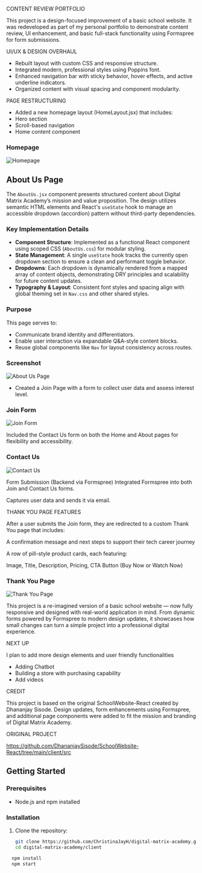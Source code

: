 CONTENT REVIEW PORTFOLIO

This project is a design-focused improvement of a basic school website. It was redeveloped as part of my personal portfolio to demonstrate content review, UI enhancement, and basic full-stack functionality using Formspree for form submissions.


UI/UX & DESIGN OVERHAUL

- Rebuilt layout with custom CSS and responsive structure.
- Integrated modern, professional styles using Poppins font.
- Enhanced navigation bar with sticky behavior, hover effects, and active underline indicators.
- Organized content with visual spacing and component modularity.

PAGE RESTRUCTURING

- Added a new homepage layout (HomeLayout.jsx) that includes:
- Hero section
- Scroll-based navigation
- Home content component
### Homepage
![Homepage](./screenshots/homepage.png)

## About Us Page

The `AboutUs.jsx` component presents structured content about Digital Matrix Academy’s mission and value proposition. The design utilizes semantic HTML elements and React's `useState` hook to manage an accessible dropdown (accordion) pattern without third-party dependencies.

### Key Implementation Details

- **Component Structure**: Implemented as a functional React component using scoped CSS (`AboutUs.css`) for modular styling.
- **State Management**: A single `useState` hook tracks the currently open dropdown section to ensure a clean and performant toggle behavior.
- **Dropdowns**: Each dropdown is dynamically rendered from a mapped array of content objects, demonstrating DRY principles and scalability for future content updates.
- **Typography & Layout**: Consistent font styles and spacing align with global theming set in `Nav.css` and other shared styles.

### Purpose

This page serves to:

- Communicate brand identity and differentiators.
- Enable user interaction via expandable Q&A-style content blocks.
- Reuse global components like `Nav` for layout consistency across routes.

### Screenshot

![About Us Page](./screenshots/about-us.png)


- Created a Join Page with a form to collect user data and assess interest level.
### Join Form
![Join Form](./screenshots/join-form.png)

Included the Contact Us form on both the Home and About pages for flexibility and accessibility.
### Contact Us
![Contact Us](./screenshots/contact-us.png)

Form Submission (Backend via Formspree)
Integrated Formspree into both Join and Contact Us forms.

Captures user data and sends it via email.

THANK YOU PAGE FEATURES 

After a user submits the Join form, they are redirected to a custom Thank You page that includes:

A confirmation message and next steps to support their tech career journey

A row of pill-style product cards, each featuring:

Image, Title, Description, Pricing, CTA Button (Buy Now or Watch Now)

### Thank You Page
![Thank You Page](./screenshots/thank-you-page.png)

This project is a re-imagined version of a basic school website — now fully responsive and designed with real-world application in mind. From dynamic forms powered by Formspree to modern design updates, it showcases how small changes can turn a simple project into a professional digital experience.

NEXT UP

I plan to add more design elements and user friendly functionalities

- Adding Chatbot
- Building a store with purchasing capability 
- Add videos 


CREDIT

This project is based on the original SchoolWebsite-React created by Dhananjay Sisode.
Design updates, form enhancements using Formspree, and additional page components were added to fit the mission and branding of Digital Matrix Academy.

ORIGINAL PROJECT

https://github.com/DhananjaySisode/SchoolWebsite-React/tree/main/client/src 

## Getting Started

### Prerequisites
- Node.js and npm installed

### Installation
1. Clone the repository:
   ```bash
   git clone https://github.com/ChristinaJayH/digital-matrix-academy.git
   cd digital-matrix-academy/client

 ```bash
   npm install
   npm start

